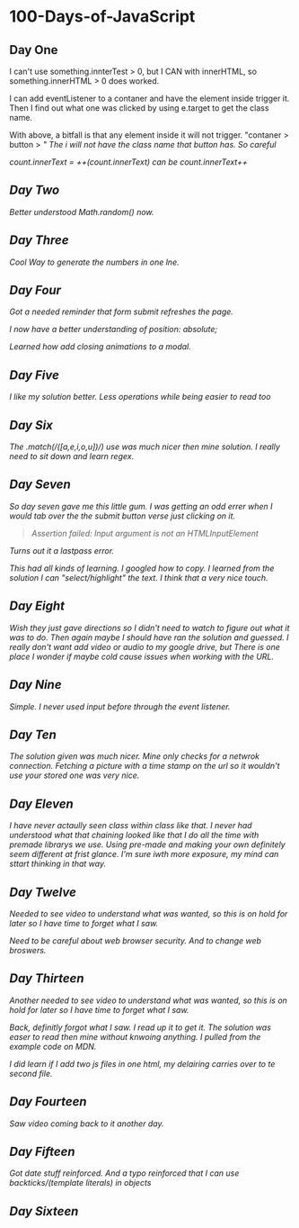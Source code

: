 # 100-Days-of-JavaScript

## Day One 
<p>I can't use something.innterTest > 0, but I CAN with innerHTML, so something.innerHTML > 0 does worked.</p>
<p>I can add eventListener to a contaner and have the element inside trigger it. Then I find out what one was clicked by using e.target to get the class name.</p>
<p>With above, a bitfall is that any element inside it will not trigger. "contaner > button > <i>" The i will not have the class name that button has. So careful</p>
<p>count.innerText = ++(count.innerText) can be count.innerText++</p>

## Day Two
<p>Better understood Math.random() now.</p>

## Day Three
<p>Cool Way to generate the numbers in one lne.</p>

## Day Four
<p>Got a needed reminder that form submit refreshes the page.</p>
<p>I now have a better understanding of position: absolute; </p>
<p>Learned how add closing animations to a modal.</p>

## Day Five
<p>I like my solution better. Less operations while being easier to read too</p>

## Day Six
<p>The .match(/([a,e,i,o,u])/) use was much nicer then mine solution. I really need to sit down and learn regex.</p>

## Day Seven
<p>So day seven gave me this little gum. I was getting an odd errer when I would tab over the the submit button verse just clicking on it.</p>
<blockquote>Assertion failed: Input argument is not an HTMLInputElement</blockquote>
<p>Turns out it a lastpass error.</p>
<p>This had all kinds of learning. I googled how to copy. I learned from the solution I can "select/highlight" the text. I think that a very nice touch.</p>

## Day Eight
<p>Wish they just gave directions so I didn't need to watch to figure out what it was to do. Then again maybe I should have ran the solution and guessed. I really don't want add video or audio to my google drive, but There is one place I wonder if maybe cold cause issues when working with the URL.</p>

## Day Nine
<p>Simple. I never used input before through the event listener.</p>
<p></p>

## Day Ten
<p>The solution given was much nicer. Mine only checks for a netwrok connection. Fetching a picture with a time stamp on the url so it wouldn't use your stored one was very nice.</p>

## Day Eleven
<p>I have never actaully seen class within class like that. I never had understood what that chaining looked like that I do all the time with premade librarys we use. Using pre-made and making your own definitely seem different at frist glance. I'm sure iwth more exposure, my mind can sttart thinking in that way.</p>

## Day Twelve
<p>Needed to see video to understand what was wanted, so this is on hold for later so I have time to forget what I saw.</p>
<p>Need to be careful about web browser security. And to change web broswers.</p>

## Day Thirteen
<p>Another needed to see video to understand what was wanted, so this is on hold for later so I have time to forget what I saw.</p>
<p>Back, definitly forgot what I saw. I read up it to get it. The solution was easer to read then mine without knwoing anything. I pulled from the example code on MDN.</p>
<p>I did learn if I add two js files in one html, my delairing carries over to te second file.</p>

## Day Fourteen
<p>Saw video coming back to it another day.</p>
<p></p>

## Day Fifteen
<p>Got date stuff reinforced. And a typo reinforced that I can use backticks/(template literals) in objects</p>

## Day Sixteen
<p></p>